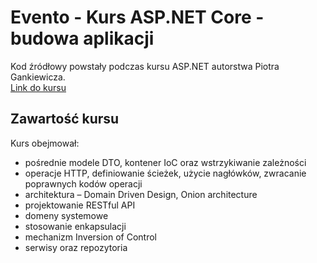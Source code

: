 # Evento - Kurs **ASP.NET Core - budowa aplikacji**

Kod źródłowy powstały podczas kursu ASP.NET autorstwa Piotra Gankiewicza. </br>
[Link do kursu](https://strefakursow.pl/kursy/programowanie/asp_net_core_-_budowa_aplikacji.html)

## Zawartość kursu

Kurs obejmował: 
- pośrednie modele DTO, kontener IoC oraz wstrzykiwanie zależności
- operacje HTTP, definiowanie ścieżek, użycie nagłówków, zwracanie poprawnych kodów operacji
- architektura – Domain Driven Design, Onion architecture
- projektowanie RESTful API
- domeny systemowe
- stosowanie enkapsulacji
- mechanizm Inversion of Control
- serwisy oraz repozytoria